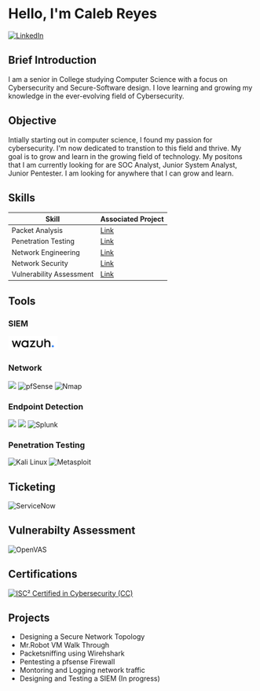 # Hello, I'm Caleb Reyes

<a href="https://www.linkedin.com/in/caleb-reyes-204758266" target="_blank">
  <img src="https://img.shields.io/badge/-LinkedIn-0072b1?&style=for-the-badge&logo=linkedin&logoColor=white" alt="LinkedIn" />
</a>


## Brief Introduction

I am a senior in College studying Computer Science with a focus on Cybersecurity and Secure-Software design. I love learning and growing my knowledge in the ever-evolving field of Cybersecurity.

## Objective

Intially starting out in computer science, I found my passion for cybersecurity. I'm now dedicated to transtion to this field and thrive. My goal is to grow and learn in the growing field of technology. My positons that I am currently looking for are SOC Analyst, Junior System Analyst, Junior Pentester. I am looking for anywhere that I can grow and learn.

## Skills

| Skill                                         | Associated Project         |
|-----------------------------------------------|----------------------------|
| Packet Analysis      | [Link](https://github.com/1reyesc/1reyesc/blob/main/Projects/Wireshark.md)|
| Penetration Testing | [Link](https://github.com/1reyesc/1reyesc/blob/main/Projects/Mr.Robot%20VM%20Walkthrough.md)|
| Network Engineering | [Link](https://github.com/1reyesc/1reyesc/blob/main/Projects/Designing%20a%20Secure%20Network%20Topology.md) |
| Network Security | [Link](https://github.com/1reyesc/1reyesc/blob/main/Projects/Pentesting%20a%20pfsense%20Firewall.md)|
| Vulnerability Assessment | [Link](https://github.com/1reyesc/1reyesc/blob/main/Projects/OpenVAS%20Greenbone%20Vulnerability.md)|



## Tools

### SIEM
<div>
  <img src="https://github.com/1reyesc/1reyesc/blob/main/Custom%20Logos/Wazuh-Logo.png"/>
</div>


### Network
<div>
    <img src="https://img.shields.io/badge/-Wireshark-1679A7?&style=for-the-badge&logo=Wireshark&logoColor=white" />
    <img src="https://img.shields.io/badge/-pfSense-005599?&style=for-the-badge&logo=pfSense&logoColor=white" alt="pfSense" />
    <img src="https://img.shields.io/badge/-Nmap-004170?style=for-the-badge&logo=Nmap&logoColor=white" alt="Nmap" />
</div>

### Endpoint Detection
<div>
    <img src="https://img.shields.io/badge/-CrowdStrike-F03C2D?&style=for-the-badge&logo=CrowdStrike&logoColor=white" />
    <img src="https://img.shields.io/badge/-Secureworks_Taegis-005B96?&style=for-the-badge&logo=Secureworks&logoColor=white" />
    <img src="https://img.shields.io/badge/-Splunk-000000?style=for-the-badge&logo=splunk&logoColor=white" alt="Splunk" />
</div>

### Penetration Testing
<div>
    <img src="https://img.shields.io/badge/-Kali_Linux-557C94?style=for-the-badge&logo=kalilinux&logoColor=white" alt="Kali Linux" />
    <img src="https://img.shields.io/badge/-Metasploit-0084FF?style=for-the-badge&logo=Metasploit&logoColor=white" alt="Metasploit" />
</div>

## Ticketing 
<div>
  <img src="https://img.shields.io/badge/-ServiceNow-0A69A1?style=for-the-badge&logo=servicenow&logoColor=white" alt="ServiceNow" />
</div>

## Vulnerabilty Assessment 
<div>
  <img src="https://img.shields.io/badge/-OpenVAS-2faa31?style=for-the-badge&logo=openvas&logoColor=white" alt="OpenVAS" />
</div>

## Certifications

<div>
    <a href="https://www.isc2.org/Certifications/CC">
  <img src="https://img.shields.io/badge/-ISC²_CC_Certification-0078D4?&style=for-the-badge&logo=ISC2&logoColor=white" alt="ISC² Certified in Cybersecurity (CC)">
</a>

</div>

## Projects
- Designing a Secure Network Topology
- Mr.Robot VM Walk Through
- Packetsniffing using Wirehshark
- Pentesting a pfsense Firewall
- Montoring and Logging network traffic
- Designing and Testing a SIEM (In progress)
